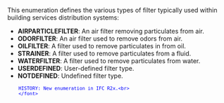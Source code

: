 ﻿This enumeration defines the various types of filter typically used within building services distribution systems:

* **AIRPARTICLEFILTER**: An air filter removing particulates from air.
* **ODORFILTER**: An air filter used to remove odors from air.
* **OILFILTER**: A filter used to remove particulates in from oil.
* **STRAINER**: A filter used to remove particulates from a fluid.
* **WATERFILTER**: A filter used to remove particulates from water.
* **USERDEFINED**: User-defined filter type.
* **NOTDEFINED**: Undefined filter type.

> <font color="#0000ff" size="-1">
    	HISTORY: New enumeration in IFC R2x.<br>
    	</font>